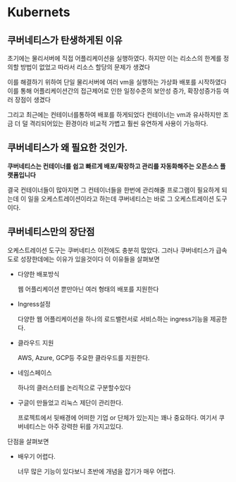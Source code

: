 # Kubernets

## 쿠버네티스가 탄생하게된 이유

초기에는 물리서버에 직접 어플리케이션을 실행하였다. 하지만 이는 리소스의 한계를 정의할 방법이 없었고 따라서 리소스 할당의 문제가 생겼다 

이를 해결하기 위하여 단일 물리서버에 여러 vm을 실행하는 가상화 배포를 시작하였다 이를 통해 어플리케이션간의 접근제어로 인한 일정수준의 보안성 증가, 확장성증가등 여러 장점이 생겼다

그리고 최근에는 컨테이너를통하여 배포를 하게되었다 컨테이너는 vm과 유사하지만 조금 더 덜 격리되어있는 환경이라 비교적 가볍고 훨씬 유연하게 사용이 가능하다.

## 쿠버네티스가 왜 필요한 것인가.

**쿠버네티스는 컨테이너를 쉽고 빠르게 배포/확장하고 관리를 자동화해주는 오픈소스 플랫폼입니다**

결국 컨테이너들이 많아지면 그 컨테이너들을 한번에 관리해줄 프로그램이 필요하게 되는데 이 일을 오케스트레이션이라고 하는데 쿠버네티스는 바로 그 오케스트레이션 도구이다.

## 쿠버네티스만의 장단점

오케스트레이션 도구는 쿠버네티스 이전에도 충분히 많았다. 그러나 쿠버네티스가 급속도로 성장한데에는 이유가 있을것이다 이 이유들을 살펴보면

- 다양한 배포방식

  웹 어플리케이션 뿐만아닌 여러 형태의 배포를 지원한다

- Ingress설정

  다양한 웹 어플리케이션을 하나의 로드밸런서로 서비스하는 ingress기능을 제공한다.

- 클라우드 지원

  AWS, Azure,  GCP등 주요한 클라우드를 지원한다.

- 네임스페이스

  하나의 클러스터를 논리적으로 구분할수있다

- 구글이 만들었고 리눅스 제단이 관리한다.

  프로젝트에서 뒷배경에 어떠한 기업 or 단체가 있는지는 꽤나 중요하다. 여기서 쿠버네티스는 아주 강력한 뒤를 가지고있다.

단점을 살펴보면

- 배우기 어렵다.

  너무 많은 기능이 있다보니 초반에 개념을 잡기가 매우 어렵다.

